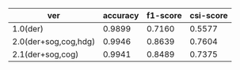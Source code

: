 | ver                  | accuracy | f1-score | csi-score |
| -------------------- | -------- | -------- | --------- |
| 1.0(der)             | 0.9899   | 0.7160   | 0.5577    |
| 2.0(der+sog,cog,hdg) | 0.9946   | 0.8639   | 0.7604    |
| 2.1(der+sog,cog)     | 0.9941   | 0.8489   | 0.7375    |

